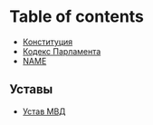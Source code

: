 # Table of contents

* [Конституция](constitutial.md)
* [Кодекс Парламента](kodex_parlament.md)
* [NAME](test.md)

## Уставы <a id="ustav"></a>

* [Устав МВД](ustav/mvd.md)
